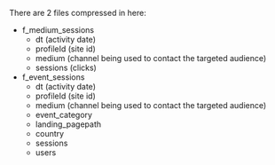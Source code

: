 There are 2 files compressed in here:

* f_medium_sessions  
  * dt (activity date)
  * profileId (site id)
  * medium (channel being used to contact the targeted audience)
  * sessions (clicks)
* f_event_sessions
  * dt (activity date)
  * profileId (site id)
  * medium (channel being used to contact the targeted audience)
  * event_category
  * landing_pagepath
  * country
  * sessions
  * users

